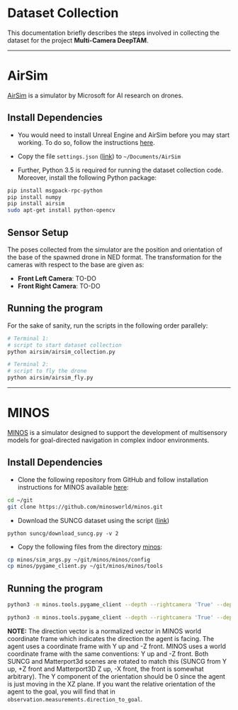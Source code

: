 # Dataset Collection

This documentation briefly describes the steps involved in collecting the dataset for the project __Multi-Camera DeepTAM__.

---

# AirSim

[AirSim](https://github.com/Microsoft/AirSim) is a simulator by Microsoft for AI research on drones.  

## Install Dependencies

* You would need to install Unreal Engine and AirSim before you may start working. To do so, follow the instructions [here](https://microsoft.github.io/AirSim/docs/build_linux/).

* Copy the file `settings.json` ([link](airsim/utils/settings.json)) to `~/Documents/AirSim`

* Further, Python 3.5 is required for running the dataset collection code. Moreover, install the following Python package:

```bash
pip install msgpack-rpc-python
pip install numpy
pip install airsim
sudo apt-get install python-opencv
```

## Sensor Setup

The poses collected from the simulator are the position and orientation of the base of the spawned drone in NED format. The transformation for the cameras with respect to the base are given as:
* __Front Left Camera__: TO-DO
* __Front Right Camera__: TO-DO

## Running the program

For the sake of sanity, run the scripts in the following order parallely:
```bash
# Terminal 1:
# script to start dataset collection
python airsim/airsim_collection.py

# Terminal 2:
# script to fly the drone
python airsim/airsim_fly.py
```

---

# MINOS

[MINOS](https://github.com/minosworld/minos) is a simulator designed to support the development of multisensory models for goal-directed navigation in complex indoor environments.

## Install Dependencies

* Clone the following repository from GitHub and follow installation instructions for MINOS available [here](https://github.com/minosworld/minos#installing):
```bash
cd ~/git
git clone https://github.com/minosworld/minos.git
```

* Download the SUNCG dataset using the script ([link](suncg/download_suncg.py))
```
python suncg/download_suncg.py -v 2
```

* Copy the following files from the directory [minos](minos):
```bash
cp minos/sim_args.py ~/git/minos/minos/config
cp minos/pygame_client.py ~/git/minos/minos/tools
```

## Running the program

```bash
python3 -m minos.tools.pygame_client --depth --rightcamera 'True' --depthright 'True' --save_toc 'True' --save_rootdir

python3 -m minos.tools.pygame_client --depth --rightcamera 'True' --depthright 'True'
```

__NOTE:__ The direction vector is a normalized vector in MINOS world coordinate frame which indicates the direction the agent is facing. The agent uses a coordinate frame with Y up and -Z front. MINOS uses a world coordinate frame with the same conventions: Y up and -Z front. Both SUNCG and Matterport3d scenes are rotated to match this (SUNCG from Y up, +Z front and Matterport3D Z up, -X front, the front is somewhat arbitrary). The Y component of the orientation should be 0 since the agent is just moving in the XZ plane. If you want the relative orientation of the agent to the goal, you will find that in `observation.measurements.direction_to_goal`.
